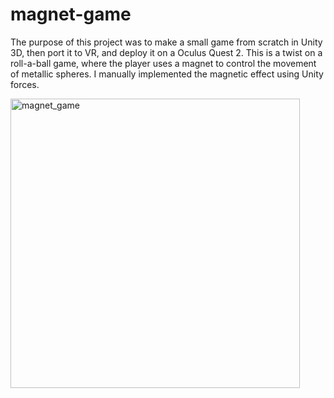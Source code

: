 # magnet-game

The purpose of this project was to make a small game from scratch in Unity 3D, then port it to VR, and deploy it on a Oculus Quest 2. This is a twist on a roll-a-ball game, where the player uses a magnet to control the movement of metallic spheres. I manually implemented the magnetic effect using Unity forces.

<img width="463" alt="magnet_game" src="https://user-images.githubusercontent.com/22633411/164543664-243fe574-fdea-4148-a75a-cb6f710c17cd.png">
